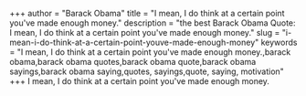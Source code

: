 +++
author = "Barack Obama"
title = "I mean, I do think at a certain point you've made enough money."
description = "the best Barack Obama Quote: I mean, I do think at a certain point you've made enough money."
slug = "i-mean-i-do-think-at-a-certain-point-youve-made-enough-money"
keywords = "I mean, I do think at a certain point you've made enough money.,barack obama,barack obama quotes,barack obama quote,barack obama sayings,barack obama saying,quotes, sayings,quote, saying, motivation"
+++
I mean, I do think at a certain point you've made enough money.
